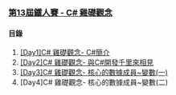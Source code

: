 ### [第13屆鐵人賽 - C# 雞礎觀念](https://ithelp.ithome.com.tw/users/20097001/ironman/4624)

#### 目錄
1. [[Day1]C# 雞礎觀念- C#簡介](http://https://ithelp.ithome.com.tw/articles/10259630)
2. [[Day2]C# 雞礎觀念- 與C#開發千里來相見](http://https://ithelp.ithome.com.tw/articles/10259651)
3. [[Day3]C# 雞礎觀念- 核心的數據成員~變數(一)](https://ithelp.ithome.com.tw/articles/10259937)
4. [Day4]C# 雞礎觀念- 核心的數據成員~變數(二)
